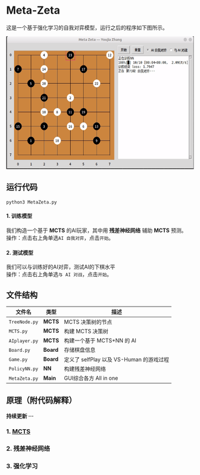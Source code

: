 # Meta-Zeta
这是一个基于强化学习的自我对弈模型，运行之后的程序如下图所示。

<div align=center>
<img src="images/show-how.gif" width = "551" height = "357" align=center/>
</div>

## 运行代码
```
python3 MetaZeta.py
```
#### 1. 训练模型
我们构造一个基于 **MCTS** 的AI玩家，其中用 **残差神经网络** 辅助 **MCTS** 预测。    
操作：点击右上角单选`AI 自我对弈`，点击`开始`。

#### 2. 测试模型 
我们可以与训练好的AI对弈，测试AI的下棋水平  
操作：点击右上角单选`与 AI 对战`，点击`开始`。

## 文件结构
|文件名|类型|描述|     
|-|-|-|
|`TreeNode.py`|**MCTS**| MCTS 决策树的节点| 
|`MCTS.py`|**MCTS**|构建 MCTS 决策树|  
|`AIplayer.py`|**MCTS**|构建一个基于 MCTS+NN 的 AI|  
|`Board.py`|**Board**|存储棋盘信息| 
|`Game.py`|**Board**|定义了 selfPlay 以及 VS-Human 的游戏过程|  
|`PolicyNN.py`|**NN**|构建残差神经网络| 
|`MetaZeta.py`|**Main**|GUI综合各方 All in one| 

## 原理（附代码解释）
**持续更新 ···**
### 1. [MCTS](docs/MCTS.md)
### 2. 残差神经网络
### 3. 强化学习

